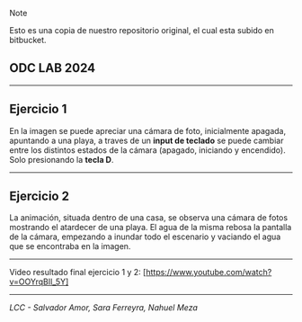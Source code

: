 > [!NOTE]
> Esto es una copia de nuestro repositorio original, el cual esta subido en bitbucket.

## ODC LAB 2024 

---
## Ejercicio 1

En la imagen se puede apreciar una cámara de foto, inicialmente apagada, apuntando a una playa, a traves de un **input de teclado** se puede cambiar entre los distintos estados de la cámara (apagado, iniciando y encendido). Solo presionando la **tecla D**.

---

## Ejercicio 2

La animación, situada dentro de una casa, se observa una cámara de fotos mostrando el atardecer de una playa. El agua de la misma rebosa la pantalla de la cámara, empezando a inundar todo el escenario y vaciando el agua que se encontraba en la imagen. 

---

Video resultado final ejercicio 1 y 2: [https://www.youtube.com/watch?v=OOYrqBIl_5Y]

---
*LCC - Salvador Amor, Sara Ferreyra, Nahuel Meza*
